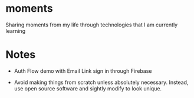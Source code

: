 # moments

Sharing moments from my life through technologies that I am currently learning

# Notes

- Auth Flow demo with Email Link sign in through Firebase

- Avoid making things from scratch unless absolutely necessary. Instead, use open source software and sightly modify to look unique.
